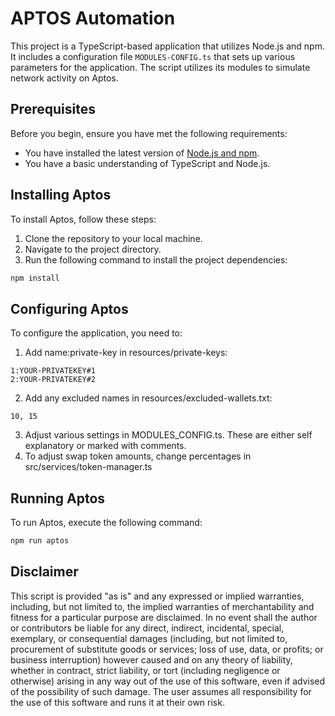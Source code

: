 # APTOS Automation

This project is a TypeScript-based application that utilizes Node.js and npm. It includes a configuration file `MODULES-CONFIG.ts` that sets up various parameters for the application. The script utilizes its modules to simulate network activity on Aptos.

## Prerequisites

Before you begin, ensure you have met the following requirements:

-   You have installed the latest version of [Node.js and npm](https://nodejs.org/en/download/).
-   You have a basic understanding of TypeScript and Node.js.

## Installing Aptos

To install Aptos, follow these steps:

1. Clone the repository to your local machine.
2. Navigate to the project directory.
3. Run the following command to install the project dependencies:

```bash
npm install
```

## Configuring Aptos

To configure the application, you need to:

1. Add name:private-key in resources/private-keys:

```
1:YOUR-PRIVATEKEY#1
2:YOUR-PRIVATEKEY#2
```

2. Add any excluded names in resources/excluded-wallets.txt:

```
10, 15
```

3. Adjust various settings in MODULES_CONFIG.ts. These are either self explanatory or marked with comments.
4. To adjust swap token amounts, change percentages in src/services/token-manager.ts

## Running Aptos

To run Aptos, execute the following command:

```bash
npm run aptos
```

## Disclaimer

This script is provided "as is" and any expressed or implied warranties, including, but not limited to, the implied warranties of merchantability and fitness for a particular purpose are disclaimed. In no event shall the author or contributors be liable for any direct, indirect, incidental, special, exemplary, or consequential damages (including, but not limited to, procurement of substitute goods or services; loss of use, data, or profits; or business interruption) however caused and on any theory of liability, whether in contract, strict liability, or tort (including negligence or otherwise) arising in any way out of the use of this software, even if advised of the possibility of such damage. The user assumes all responsibility for the use of this software and runs it at their own risk.
